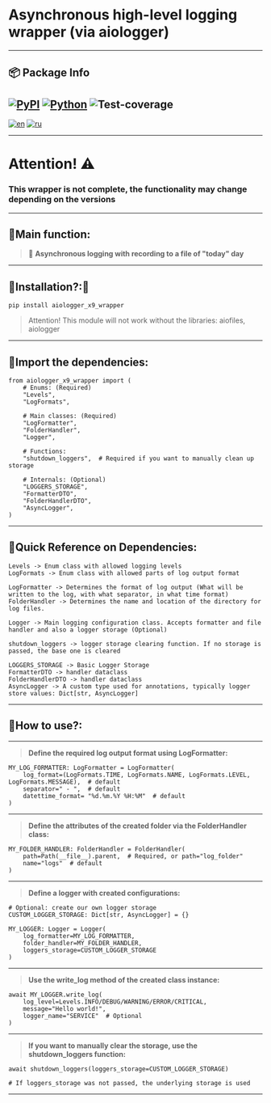 # Asynchronous high-level logging wrapper (via aiologger)

---

## 📦 Package Info

[![PyPI](https://img.shields.io/pypi/v/aiologger-x9-wrapper?color=blue&label=PyPI%20version)](https://pypi.org/project/aiologger-x9-wrapper/)
[![Python](https://img.shields.io/badge/python-3.10%2B-blue)](https://www.python.org/downloads/)
![Test-coverage](https://img.shields.io/badge/coverage-94%25-brightgreen)
---

[![en](https://img.shields.io/badge/🌐_lang-ENG-2ECC71.svg?style=for-the-badge&logo=globe&logoColor=white)](./README.md)
[![ru](https://img.shields.io/badge/🌐_lang-RU-E74C3C.svg?style=for-the-badge&logo=globe&logoColor=white)](./README_RUS.md)

---

# Attention! ⚠

### This wrapper is not complete, the functionality may change depending on the versions

---

## 🔹Main function:

> 🔶 **Asynchronous logging with recording to a file of "today" day**

---

## 🔹Installation?:🧩

```shell
pip install aiologger_x9_wrapper
```

> Attention! This module will not work without the libraries: aiofiles, aiologger

---

## 🔹Import the dependencies:

```
from aiologger_x9_wrapper import (
    # Enums: (Required)
    "Levels",
    "LogFormats",

    # Main classes: (Required)
    "LogFormatter",
    "FolderHandler",
    "Logger",

    # Functions:
    "shutdown_loggers",  # Required if you want to manually clean up storage

    # Internals: (Optional)
    "LOGGERS_STORAGE",
    "FormatterDTO",
    "FolderHandlerDTO",
    "AsyncLogger",
)
```

---

## 🔹Quick Reference on Dependencies:

```
Levels -> Enum class with allowed logging levels
LogFormats -> Enum class with allowed parts of log output format

LogFormatter -> Determines the format of log output (What will be written to the log, with what separator, in what time format)
FolderHandler -> Determines the name and location of the directory for log files.

Logger -> Main logging configuration class. Accepts formatter and file handler and also a logger storage (Optional)

shutdown_loggers -> logger storage clearing function. If no storage is passed, the base one is cleared

LOGGERS_STORAGE -> Basic Logger Storage
FormatterDTO -> handler dataclass
FolderHandlerDTO -> handler dataclass
AsyncLogger -> A custom type used for annotations, typically logger store values: Dict[str, AsyncLogger]
```

---

## 🔹How to use?:

---

> **Define the required log output format using LogFormatter:**

```
MY_LOG_FORMATTER: LogFormatter = LogFormatter(
    log_format=(LogFormats.TIME, LogFormats.NAME, LogFormats.LEVEL, LogFormats.MESSAGE),  # default
    separator=" - ",  # default
    datettime_format= "%d.%m.%Y %H:%M"  # default
)
```

---

> **Define the attributes of the created folder via the FolderHandler class:**

```
MY_FOLDER_HANDLER: FolderHandler = FolderHandler(
    path=Path(__file__).parent,  # Required, or path="log_folder"
    name="logs"  # default
)
```

---

> **Define a logger with created configurations:**

```
# Optional: create our own logger storage
CUSTOM_LOGGER_STORAGE: Dict[str, AsyncLogger] = {}

MY_LOGGER: Logger = Logger(
    log_formatter=MY_LOG_FORMATTER,
    folder_handler=MY_FOLDER_HANDLER,
    loggers_storage=CUSTOM_LOGGER_STORAGE
)
```

---

> **Use the write_log method of the created class instance:**

```
await MY_LOGGER.write_log(
    log_level=Levels.INFO/DEBUG/WARNING/ERROR/CRITICAL,
    message="Hello world!",
    logger_name="SERVICE"  # Optional
)
```

---

> **If you want to manually clear the storage, use the shutdown_loggers function:**

```
await shutdown_loggers(loggers_storage=CUSTOM_LOGGER_STORAGE)

# If loggers_storage was not passed, the underlying storage is used
```

---
